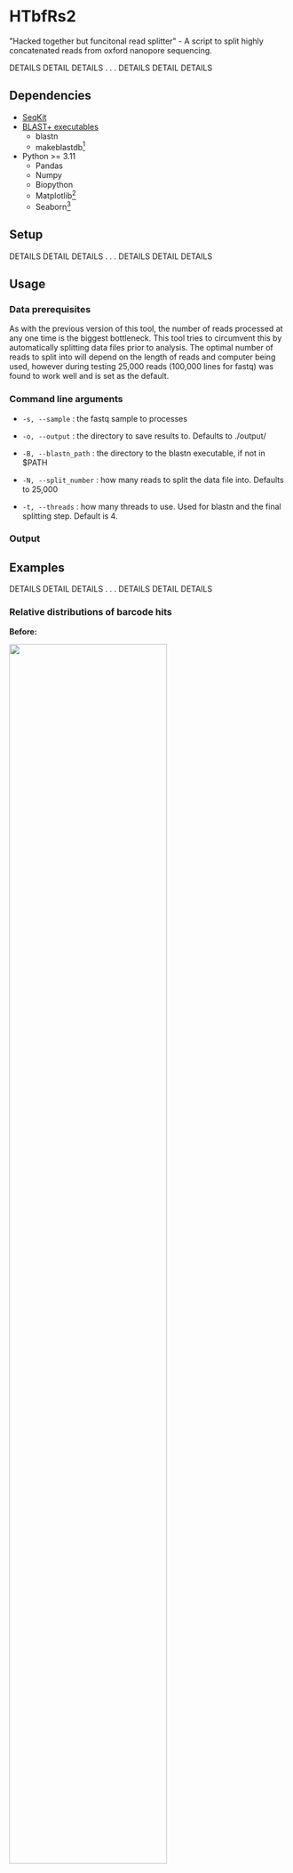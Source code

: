 # HTbfRs2
"Hacked together but funcitonal read splitter" - A script to split highly concatenated reads from oxford nanopore sequencing.

DETAILS DETAIL DETAILS
.
.
.
DETAILS DETAIL DETAILS

## Dependencies
- [SeqKit](https://bioinf.shenwei.me/seqkit/)
- [BLAST+ executables](https://blast.ncbi.nlm.nih.gov/doc/blast-help/downloadblastdata.html)
  - blastn
  - makeblastdb[^1]
- Python >= 3.11
  - Pandas
  - Numpy
  - Biopython
  - Matplotlib[^2]
  - Seaborn[^2]

[^1]: only needed if using different barcodes from those in [EXP-PBC001](https://store.nanoporetech.com/pcr-barcoding-expansion-1-12.html)
[^2]: if plotting barcode hit distributions

## Setup

DETAILS DETAIL DETAILS
.
.
.
DETAILS DETAIL DETAILS

## Usage
### Data prerequisites
As with the previous version of this tool, the number of reads processed at any one time is the biggest bottleneck. This tool tries to circumvent this by automatically splitting data files prior to analysis.
The optimal number of reads to split into will depend on the length of reads and computer being used, however during testing 25,000 reads (100,000 lines for fastq) was found to work well and is set as the default.

### Command line arguments

- `-s, --sample` : the fastq sample to processes

- `-o, --output` : the directory to save results to. Defaults to ./output/

- `-B, --blastn_path` : the directory to the blastn executable, if not in $PATH

- `-N, --split_number` : how many reads to split the data file into. Defaults to 25,000

- `-t, --threads` : how many threads to use. Used for blastn and the final splitting step. Default is 4.

### Output

## Examples

DETAILS DETAIL DETAILS
.
.
.
DETAILS DETAIL DETAILS

### Relative distributions of barcode hits
**Before:**

<img src="example_images/Barplot_unsplit.png" width="75%">

**After:**

<img src="example_images/Barplot_split.png" width="75%">
